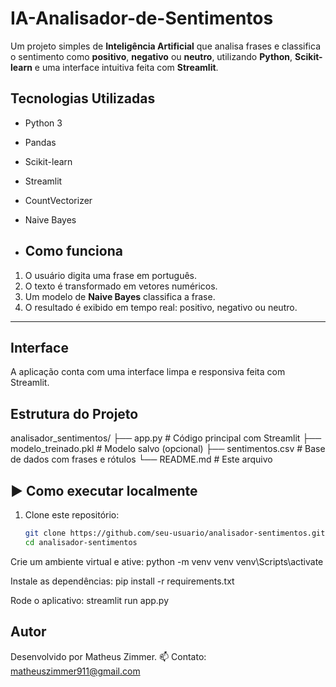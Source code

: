 # IA-Analisador-de-Sentimentos
Um projeto simples de **Inteligência Artificial** que analisa frases e classifica o sentimento como **positivo**, **negativo** ou **neutro**, utilizando **Python**, **Scikit-learn** e uma interface intuitiva feita com **Streamlit**.

## Tecnologias Utilizadas

- Python 3
- Pandas
- Scikit-learn
- Streamlit
- CountVectorizer
- Naive Bayes

- ## Como funciona

1. O usuário digita uma frase em português.
2. O texto é transformado em vetores numéricos.
3. Um modelo de **Naive Bayes** classifica a frase.
4. O resultado é exibido em tempo real: positivo, negativo ou neutro.

---

## Interface

A aplicação conta com uma interface limpa e responsiva feita com Streamlit.  

## Estrutura do Projeto
analisador_sentimentos/
├── app.py # Código principal com Streamlit
├── modelo_treinado.pkl # Modelo salvo (opcional)
├── sentimentos.csv # Base de dados com frases e rótulos
└── README.md # Este arquivo

## ▶ Como executar localmente
1. Clone este repositório:
   ```bash
   git clone https://github.com/seu-usuario/analisador-sentimentos.git
   cd analisador-sentimentos
   
Crie um ambiente virtual e ative:
python -m venv venv
venv\Scripts\activate 

Instale as dependências:
pip install -r requirements.txt

Rode o aplicativo:
streamlit run app.py

## Autor
Desenvolvido por Matheus Zimmer.
📫 Contato: matheuszimmer911@gmail.com
